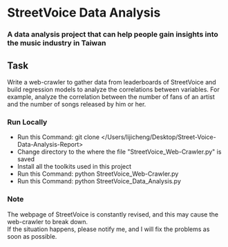 # StreetVoice Data Analysis

### A data analysis project that can help people gain insights into the music industry in Taiwan

## Task
Write a web-crawler to gather data from leaderboards of StreetVoice and build regression models to analyze the correlations between variables.
For example, analyze the correlation between the number of fans of an artist and the number of songs released by him or her.

### Run Locally
* Run this Command: git clone </Users/lijicheng/Desktop/Street-Voice-Data-Analysis-Report>
* Change directory to the where the file "StreetVoice_Web-Crawler.py" is saved
* Install all the toolkits used in this project
* Run this Command: python StreetVoice_Web-Crawler.py
* Run this Command: python StreetVoice_Data_Analysis.py

### Note
The webpage of StreetVoice is constantly revised, and this may cause the web-crawler to break down.  
If the situation happens, please notify me, and I will fix the problems as soon as possible.
